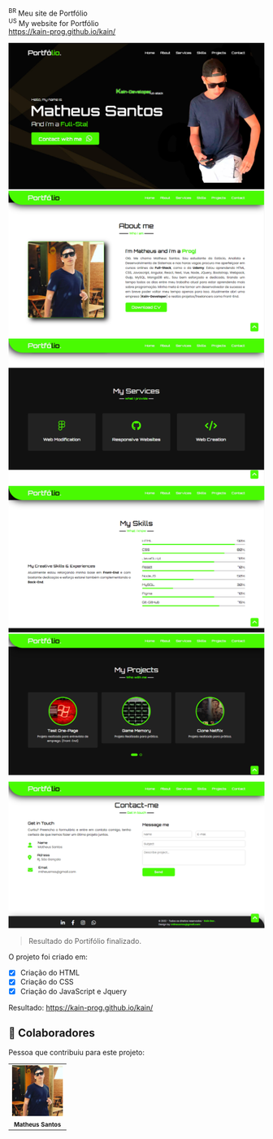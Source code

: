 <sup>BR</sup> Meu site de Portfólio<br>
<sup>US</sup> My website for Portfólio<br>
https://kain-prog.github.io/kain/


<img src="./src/images/portHOME.PNG" alt="portfólio"> <img src="./src/images/portABOUT.PNG" alt="portfólio">
<img src="./src/images/portMYSERVICES.PNG" alt="portfólio"> <img src="./src/images/portMYSKILLS.PNG" alt="portfólio">
<img src="./src/images/portMYPROJECTS.PNG" alt="portfólio"> <img src="./src/images/portCONTACT+FOOTER.PNG" alt="portfólio">

> Resultado do Portifólio finalizado.

O projeto foi criado em:

- [x] Criação do HTML
- [x] Criação do CSS
- [x] Criação do JavaScript e Jquery

Resultado: https://kain-prog.github.io/kain/


## 🤝 Colaboradores

Pessoa que contribuiu para este projeto:

<table>
  <tr>
    <td align="center">
        <img src="./src/images/kain perfil 2 branco azul.jpeg" width="100px;" alt="Foto Kain"/><br>
        <sub>
          <b>Matheus Santos</b>
        </sub>
      </a>
    </td>
   </tr>
</table>
